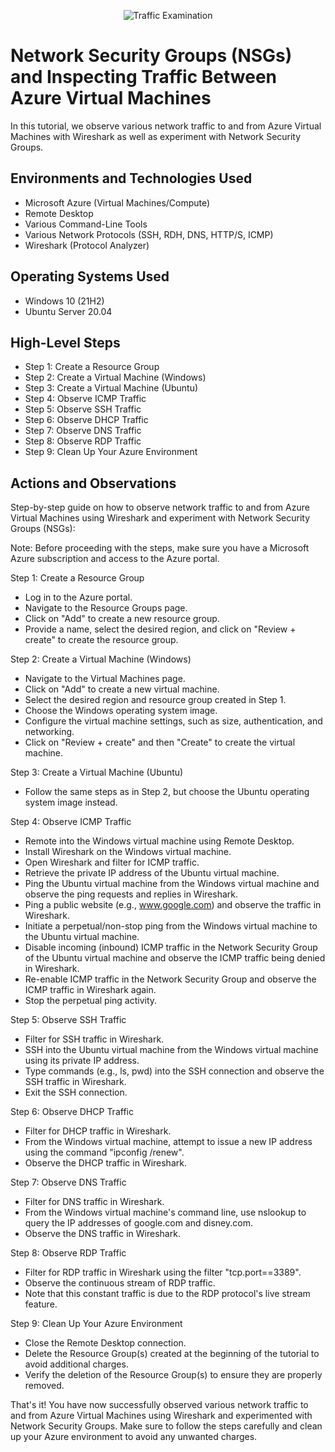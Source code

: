 <p align="center">
<img src="https://i.imgur.com/Ua7udoS.png" alt="Traffic Examination"/>
</p>

<h1>Network Security Groups (NSGs) and Inspecting Traffic Between Azure Virtual Machines</h1>
In this tutorial, we observe various network traffic to and from Azure Virtual Machines with Wireshark as well as experiment with Network Security Groups. <br />




<h2>Environments and Technologies Used</h2>

- Microsoft Azure (Virtual Machines/Compute)
- Remote Desktop
- Various Command-Line Tools
- Various Network Protocols (SSH, RDH, DNS, HTTP/S, ICMP)
- Wireshark (Protocol Analyzer)

<h2>Operating Systems Used </h2>

- Windows 10 (21H2)
- Ubuntu Server 20.04

<h2>High-Level Steps</h2>

- Step 1: Create a Resource Group
- Step 2: Create a Virtual Machine (Windows)
- Step 3: Create a Virtual Machine (Ubuntu)
- Step 4: Observe ICMP Traffic
- Step 5: Observe SSH Traffic
- Step 6: Observe DHCP Traffic
- Step 7: Observe DNS Traffic
- Step 8: Observe RDP Traffic
- Step 9: Clean Up Your Azure Environment


<h2>Actions and Observations</h2>



Step-by-step guide on how to observe network traffic to and from Azure Virtual Machines using Wireshark and experiment with Network Security Groups (NSGs):

Note: Before proceeding with the steps, make sure you have a Microsoft Azure subscription and access to the Azure portal.

Step 1: Create a Resource Group
- Log in to the Azure portal.
- Navigate to the Resource Groups page.
- Click on "Add" to create a new resource group.
- Provide a name, select the desired region, and click on "Review + create" to create the resource group.

Step 2: Create a Virtual Machine (Windows)
- Navigate to the Virtual Machines page.
- Click on "Add" to create a new virtual machine.
- Select the desired region and resource group created in Step 1.
- Choose the Windows operating system image.
- Configure the virtual machine settings, such as size, authentication, and networking.
- Click on "Review + create" and then "Create" to create the virtual machine.

Step 3: Create a Virtual Machine (Ubuntu)
- Follow the same steps as in Step 2, but choose the Ubuntu operating system image instead.

Step 4: Observe ICMP Traffic
- Remote into the Windows virtual machine using Remote Desktop.
- Install Wireshark on the Windows virtual machine.
- Open Wireshark and filter for ICMP traffic.
- Retrieve the private IP address of the Ubuntu virtual machine.
- Ping the Ubuntu virtual machine from the Windows virtual machine and observe the ping requests and replies in Wireshark.
- Ping a public website (e.g., www.google.com) and observe the traffic in Wireshark.
- Initiate a perpetual/non-stop ping from the Windows virtual machine to the Ubuntu virtual machine.
- Disable incoming (inbound) ICMP traffic in the Network Security Group of the Ubuntu virtual machine and observe the ICMP traffic being denied in Wireshark.
- Re-enable ICMP traffic in the Network Security Group and observe the ICMP traffic in Wireshark again.
- Stop the perpetual ping activity.

Step 5: Observe SSH Traffic
- Filter for SSH traffic in Wireshark.
- SSH into the Ubuntu virtual machine from the Windows virtual machine using its private IP address.
- Type commands (e.g., ls, pwd) into the SSH connection and observe the SSH traffic in Wireshark.
- Exit the SSH connection.

Step 6: Observe DHCP Traffic
- Filter for DHCP traffic in Wireshark.
- From the Windows virtual machine, attempt to issue a new IP address using the command "ipconfig /renew".
- Observe the DHCP traffic in Wireshark.

Step 7: Observe DNS Traffic
- Filter for DNS traffic in Wireshark.
- From the Windows virtual machine's command line, use nslookup to query the IP addresses of google.com and disney.com.
- Observe the DNS traffic in Wireshark.

Step 8: Observe RDP Traffic
- Filter for RDP traffic in Wireshark using the filter "tcp.port==3389".
- Observe the continuous stream of RDP traffic.
- Note that this constant traffic is due to the RDP protocol's live stream feature.

Step 9: Clean Up Your Azure Environment
- Close the Remote Desktop connection.
- Delete the Resource Group(s) created at the beginning of the tutorial to avoid additional charges.
- Verify the deletion of the Resource Group(s) to ensure they are properly removed.

That's it! You have now successfully observed various network traffic to and from Azure Virtual Machines using Wireshark and experimented with Network Security Groups. Make sure to follow the steps carefully and clean up your Azure environment to avoid any unwanted charges.
